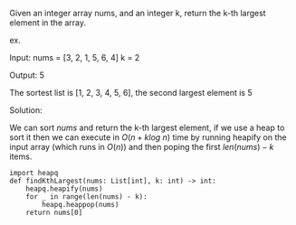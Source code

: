 Given an integer array nums, and an integer k, return the k-th largest element in the array.

ex.

Input: nums = [3, 2, 1, 5, 6, 4] k = 2

Output: 5

The sortest list is [1, 2, 3, 4, 5, 6], the second largest element is 5

Solution:

We can sort $nums$ and return the k-th largest element, if we use a heap to sort it then we can execute in $O(n + klog\ n)$ time by running heapify on the input array (which runs in $O(n)$) and then poping the first $len(nums) - k$ items.

```
import heapq
def findKthLargest(nums: List[int], k: int) -> int:
	heapq.heapify(nums)
	for _ in range(len(nums) - k):
		heapq.heappop(nums)
	return nums[0]
```